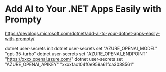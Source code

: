 # Add AI to Your .NET Apps Easily with Prompty

<https://devblogs.microsoft.com/dotnet/add-ai-to-your-dotnet-apps-easily-with-prompty/>

dotnet user-secrets init
dotnet user-secrets set "AZURE_OPENAI_MODEL" "gpt-35-turbo"
dotnet user-secrets set "AZURE_OPENAI_ENDPOINT" "https://xxxx.openai.azure.com/"
dotnet user-secrets set "AZURE_OPENAI_APIKEY" "xxxxfac104f0e959a61fca3088561"

